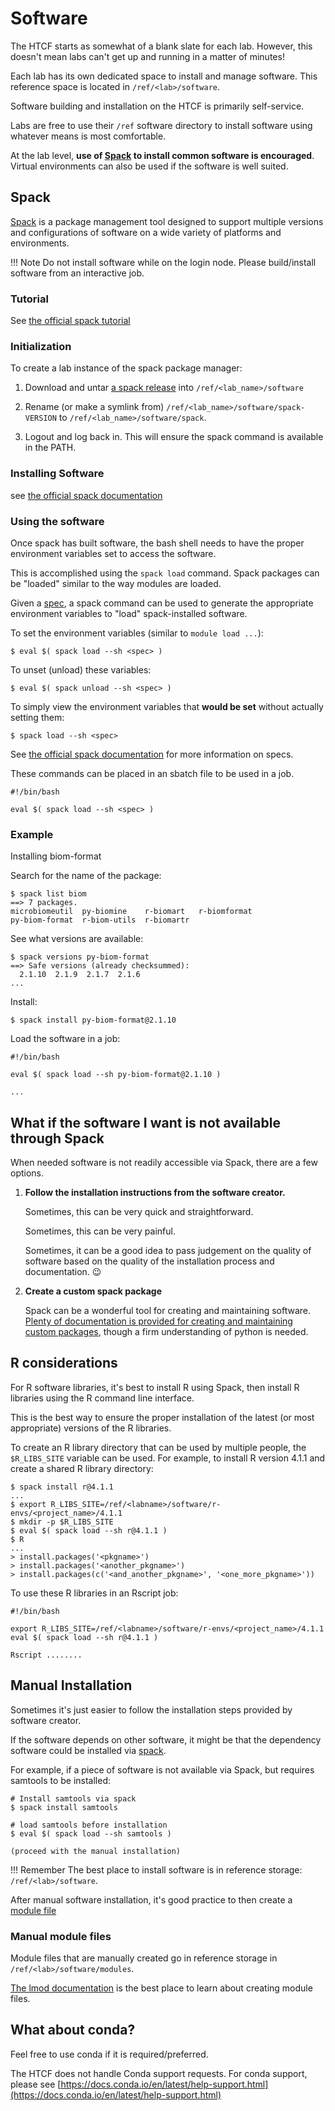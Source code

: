 # Software

The HTCF starts as somewhat of a blank slate for each lab.  However, this doesn't mean labs can't get up and running in a matter of minutes!

Each lab has its own dedicated space to install and manage software.  This reference space is located in `/ref/<lab>/software`.

Software building and installation on the HTCF is primarily self-service.

Labs are free to use their `/ref` software directory to install software using whatever means is most comfortable.

At the lab level, **use of [Spack](#spack) to install common software is encouraged**.  Virtual environments can also be used if the software is well suited.

## Spack

[Spack](https://spack.readthedocs.io) is a package management tool designed to support multiple versions and configurations of software on a wide variety of platforms and environments.

!!! Note
    Do not install software while on the login node.  Please build/install software from an interactive job.

### Tutorial

See [the official spack tutorial](https://spack-tutorial.readthedocs.io/en/latest/)

### Initialization

To create a lab instance of the spack package manager:

1.  Download and untar [a spack release](https://github.com/spack/spack/releases) into `/ref/<lab_name>/software`

2.  Rename (or make a symlink from) `/ref/<lab_name>/software/spack-VERSION` to `/ref/<lab_name>/software/spack`.

3.  Logout and log back in.  This will ensure the spack command is available in the PATH.


### Installing Software

see [the official spack documentation](https://spack.readthedocs.io/en/latest/basic_usage.html#cmd-spack-install)


### Using the software

Once spack has built software, the bash shell needs to have the proper environment variables set to access the software.

This is accomplished using the `spack load` command.  Spack packages can be "loaded" similar to the way modules are loaded.

Given a [spec](https://spack.readthedocs.io/en/latest/basic_usage.html#specs-dependencies), a spack command can be used to generate the appropriate environment variables to "load" spack-installed software.


To set the environment variables (similar to `module load ...`):

```
$ eval $( spack load --sh <spec> )
```

To unset (unload) these variables:

```
$ eval $( spack unload --sh <spec> )
```

To simply view the environment variables that **would be set** without actually setting them:

```
$ spack load --sh <spec>
```

See [the official spack documentation](https://spack.readthedocs.io/en/latest/basic_usage.html#specs-dependencies) for more information on specs.

These commands can be placed in an sbatch file to be used in a job.

```
#!/bin/bash

eval $( spack load --sh <spec> )

```

### Example

Installing biom-format

Search for the name of the package:

    $ spack list biom
    ==> 7 packages.
    microbiomeutil  py-biomine    r-biomart   r-biomformat
    py-biom-format  r-biom-utils  r-biomartr

See what versions are available:

    $ spack versions py-biom-format
    ==> Safe versions (already checksummed):
      2.1.10  2.1.9  2.1.7  2.1.6
    ...

Install:

    $ spack install py-biom-format@2.1.10

Load the software in a job:

    #!/bin/bash
    
    eval $( spack load --sh py-biom-format@2.1.10 )

    ...

## What if the software I want is not available through Spack

When needed software is not readily accessible via Spack, there are a few options.

1. **Follow the installation instructions from the software creator.**
 
     Sometimes, this can be very quick and straightforward.
   
     Sometimes, this can be very painful.
   
     Sometimes, it can be a good idea to pass judgement on the quality of software based on the quality of the installation process and documentation. :wink:

2. **Create a custom spack package**

     Spack can be a wonderful tool for creating and maintaining software. [Plenty of documentation is provided for creating and maintaining custom packages](https://spack.readthedocs.io/en/latest/packaging_guide.html), though a firm understanding of python is needed.

## R considerations

For R software libraries, it's best to install R using Spack, then install R libraries using the R command line interface.

This is the best way to ensure the proper installation of the latest (or most appropriate) versions of the R libraries.

To create an R library directory that can be used by multiple people, the `$R_LIBS_SITE` variable can be used.
For example, to install R version 4.1.1 and create a shared R library directory:

    $ spack install r@4.1.1
    ...
    $ export R_LIBS_SITE=/ref/<labname>/software/r-envs/<project_name>/4.1.1
    $ mkdir -p $R_LIBS_SITE
    $ eval $( spack load --sh r@4.1.1 )
    $ R
    ...
    > install.packages('<pkgname>')
    > install.packages('<another_pkgname>')
    > install.packages(c('<and_another_pkgname>', '<one_more_pkgname>'))

To use these R libraries in an Rscript job:

    #!/bin/bash

    export R_LIBS_SITE=/ref/<labname>/software/r-envs/<project_name>/4.1.1
    eval $( spack load --sh r@4.1.1 )

    Rscript ........

## Manual Installation

Sometimes it's just easier to follow the installation steps provided by software creator.

If the software depends on other software, it might be that the dependency software could be installed via [spack](#spack).

For example, if a piece of software is not available via Spack, but requires samtools to be installed:

    # Install samtools via spack
    $ spack install samtools

    # load samtools before installation
    $ eval $( spack load --sh samtools )
    
    (proceed with the manual installation)

!!! Remember
    The best place to install software is in reference storage: `/ref/<lab>/software`.

After manual software installation, it's good practice to then create a [module file](#manual-module-files)

### Manual module files

Module files that are manually created go in reference storage in `/ref/<lab>/software/modules`.

[The lmod documentation](https://lmod.readthedocs.io/en/latest/015_writing_modules.html) is the best place to learn about creating module files.

## What about conda?

Feel free to use conda if it is required/preferred.

The HTCF does not handle Conda support requests.  For conda support, please see [https://docs.conda.io/en/latest/help-support.html](https://docs.conda.io/en/latest/help-support.html)

